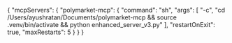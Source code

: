{
  "mcpServers": {
    "polymarket-mcp": {
      "command": "sh",
      "args": [
        "-c",
        "cd /Users/ayushratan/Documents/polymarket-mcp && source .venv/bin/activate && python enhanced_server_v3.py"
      ],
      "restartOnExit": true,
      "maxRestarts": 5
    }
  }
}
